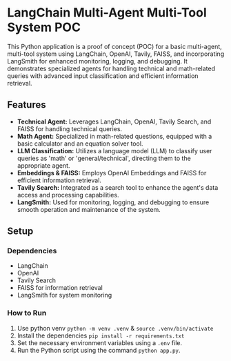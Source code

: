 # LangChain Multi-Agent Multi-Tool System POC

This Python application is a proof of concept (POC) for a basic multi-agent, multi-tool system using LangChain, OpenAI, Tavily, FAISS, and incorporating LangSmith for enhanced monitoring, logging, and debugging. It demonstrates specialized agents for handling technical and math-related queries with advanced input classification and efficient information retrieval.

## Features

- **Technical Agent:** Leverages LangChain, OpenAI, Tavily Search, and FAISS for handling technical queries.
- **Math Agent:** Specialized in math-related questions, equipped with a basic calculator and an equation solver tool.
- **LLM Classification:** Utilizes a language model (LLM) to classify user queries as 'math' or 'general/technical', directing them to the appropriate agent.
- **Embeddings & FAISS:** Employs OpenAI Embeddings and FAISS for efficient information retrieval.
- **Tavily Search:** Integrated as a search tool to enhance the agent's data access and processing capabilities.
- **LangSmith:** Used for monitoring, logging, and debugging to ensure smooth operation and maintenance of the system.

## Setup

### Dependencies

- LangChain
- OpenAI
- Tavily Search
- FAISS for information retrieval
- LangSmith for system monitoring

### How to Run

1. Use python venv `python -m venv .venv` & `source .venv/bin/activate`
2. Install the dependencies `pip install -r requirements.txt`
3. Set the necessary environment variables using a `.env` file.
4. Run the Python script using the command `python app.py`.
